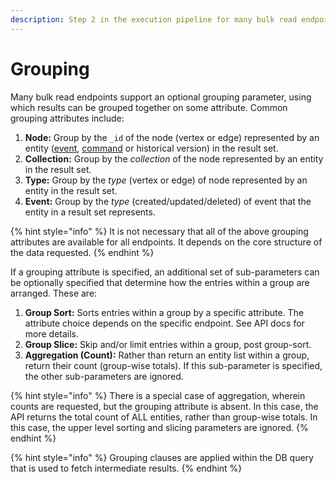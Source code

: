 ```yaml
---
description: Step 2 in the execution pipeline for many bulk read endpoints.
---
```


# Grouping

Many bulk read endpoints support an optional grouping parameter, using which results can be grouped together on some attribute. Common grouping attributes include:

1. **Node:** Group by the `_id` of the node \(vertex or edge\) represented by an entity \([event](./#event), [command](./#command) or historical version\) in the result set.
2. **Collection:** Group by the _collection_ of the node represented by an entity in the result set.
3. **Type:** Group by the _type_ \(vertex or edge\) of node represented by an entity in the result set.
4. **Event:** Group by the _type_ \(created/updated/deleted\) of event that the entity in a result set represents.

{% hint style="info" %}
It is not necessary that all of the above grouping attributes are available for all endpoints. It depends on the core structure of the data requested.
{% endhint %}

If a grouping attribute is specified, an additional set of sub-parameters can be optionally specified that determine how the entries within a group are arranged. These are:

1. **Group Sort:** Sorts entries within a group by a specific attribute. The attribute choice depends on the specific endpoint. See API docs for more details.
2. **Group Slice:** Skip and/or limit entries within a group, post group-sort.
3. **Aggregation \(Count\):** Rather than return an entity list within a group, return their count \(group-wise totals\). If this sub-parameter is specified, the other sub-parameters are ignored.

{% hint style="info" %}
There is a special case of aggregation, wherein counts are requested, but the grouping attribute is absent. In this case, the API returns the total count of ALL entities, rather than group-wise totals. In this case, the upper level sorting and slicing parameters are ignored.
{% endhint %}

{% hint style="info" %}
Grouping clauses are applied within the DB query that is used to fetch intermediate results.
{% endhint %}

